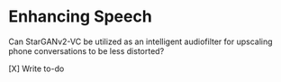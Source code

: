 # Enhancing Speech

Can StarGANv2-VC be utilized as an intelligent audiofilter for upscaling phone conversations to be less distorted?

[X] Write to-do
